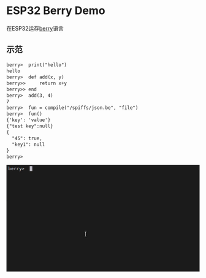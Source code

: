 # ESP32 Berry Demo
在ESP32运存[berry](https://github.com/berry-lang/berry)语言

## 示范
```
berry>  print("hello")
hello
berry>  def add(x, y)
berry>>     return x+y
berry>> end
berry>  add(3, 4)
7
berry>  fun = compile("/spiffs/json.be", "file")
berry>  fun()
{'key': 'value'}
{"test key":null}
{
  "45": true,
  "key1": null
}
berry>
```
<p align="left">
<img src="./screenshot/shot.gif" alt="Demonstration">
</p>
